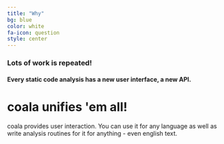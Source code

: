 ```yaml
---
title: "Why"
bg: blue
color: white
fa-icon: question
style: center
---
```


### Lots of work is repeated!

#### Every static code analysis has a new user interface, a new API.

# coala unifies 'em all!

coala provides user interaction. You can use it for any language
as well as write analysis routines for it for anything - even
english text.
